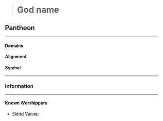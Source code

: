 ># God name

## Pantheon 

***

#### Domains 



#### Alignment



#### Symbol



***

### Information



***

#### Known Worshippers

- [Eldrid Vannar](../../Characters/PCs/Eldrid%20Vannar.md)